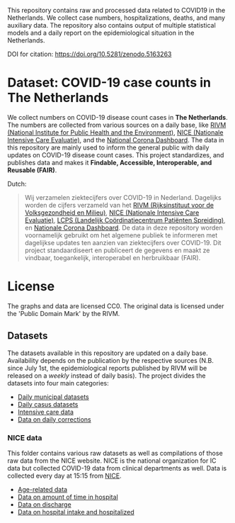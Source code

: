 This repository contains raw and processed data related to COVID19 in the Netherlands. We collect case numbers, hospitalizations, deaths, and many auxiliary data. The repository also contains output of multiple statistical models and a daily report on the epidemiological situation in the Netherlands.

DOI for citation: https://doi.org/10.5281/zenodo.5163263


# Dataset: COVID-19 case counts in The Netherlands

We collect numbers on COVID-19 disease count cases in **The Netherlands**. The numbers are collected from various sources on a daily base, like [RIVM (National Institute for Public Health and the Environment)](https://www.rivm.nl/nieuws/actuele-informatie-over-coronavirus), [NICE (Nationale Intensive Care Evaluatie)](https://www.stichting-nice.nl/), and the [National Corona Dashboard](https://coronadashboard.rijksoverheid.nl/). The data in this repository are mainly used to inform the general public with daily updates on COVID-19 disease count cases. This project standardizes, and publishes data and makes it **Findable, Accessible, Interoperable, and Reusable (FAIR)**.

Dutch:
> Wij verzamelen ziektecijfers over COVID-19 in Nederland. Dagelijks worden de cijfers verzameld van het [RIVM (Rijksinstituut voor de Volksgezondheid en Milieu)](https://www.rivm.nl/nieuws/actuele-informatie-over-coronavirus), [NICE (Nationale Intensive Care Evaluatie)](https://www.stichting-nice.nl/), [LCPS (Landelijk Coördinatiecentrum Patiënten Spreiding)](https://www.lcps.nu), en [Nationale Corona Dashboard](https://coronadashboard.rijksoverheid.nl/). De data in deze repository worden voornamelijk gebruikt om het algemene publiek te informeren met dagelijkse updates ten aanzien van ziektecijfers over COVID-19. Dit project standaardiseert en publiceert de gegevens en maakt ze vindbaar, toegankelijk, interoperabel en herbruikbaar (FAIR).

# License
The graphs and data are licensed CC0. The original data is licensed under the 'Public Domain Mark' by the RIVM.

## Datasets
The datasets available in this repository are updated on a daily base. Availability depends on the publication by the respective sources (N.B. since July 1st, the epidemiological reports published by RIVM will be released on a *weekly* instead of daily basis). The project divides the datasets into four main categories:

* [Daily municipal datasets](#daily_municipality_cumulative)
* [Daily casus datasets](#daily_total_cumulative)
* [Intensive care data](https://github.com/mzelst/covid-19/tree/master/data-nice)
* [Data on daily corrections](#corrections)


### NICE data

This folder contains various raw datasets as well as compilations of those raw data from the NICE website. NICE is the national organization for IC data but collected COVID-19 data from clinical departments as well. Data is collected every day at 15:15 from [NICE](www.stichting-nice.nl).

* [Age-related data](data-nice/age)
* [Data on amount of time in hospital](data-nice/treatment-time)
* [Data on discharge](data-nice/exit)
* [Data on hospital intake and hospitalized](data-nice/data-nice-json)

